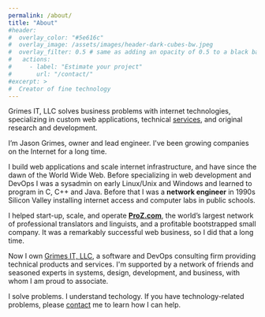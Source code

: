 ```yaml
---
permalink: /about/
title: "About"
#header:
#  overlay_color: "#5e616c"
#  overlay_image: /assets/images/header-dark-cubes-bw.jpeg
#  overlay_filter: 0.5 # same as adding an opacity of 0.5 to a black background
#   actions:
#     - label: "Estimate your project"
#       url: "/contact/"
#excerpt: >
#  Creator of fine technology
---
```


Grimes IT, LLC solves business problems with internet technologies, specializing in custom web applications, technical [services](/services/), and original research and development.

I’m Jason Grimes, owner and lead engineer.
I've been growing companies on the Internet for a long time.

I build web applications and scale internet infrastructure, and have since the dawn of the World Wide Web.
Before specializing in web development and DevOps
I was a sysadmin on early Linux/Unix and Windows
and learned to program in C, C++ and Java.
Before that I was a **network engineer** in 1990s Silicon Valley installing internet access and computer labs in public schools.

I helped start-up, scale, and operate [**ProZ.com**](https://www.proz.com/),
the world’s largest network of professional translators and linguists,
and a profitable bootstrapped small company.
It was a remarkably successful web business, so I did that a long time.

Now I own [Grimes IT, LLC](https://grimesit.com),
a software and DevOps consulting firm providing technical products and services.
I'm supported by a network of friends and seasoned experts in systems, design, development, and business, with whom I am proud to associate.

I solve problems. I understand techology.
If you have technology-related problems, please [contact](/contact/) me to learn how I can help.
